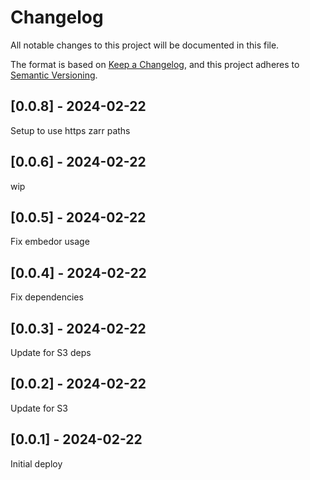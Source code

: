 # Changelog
All notable changes to this project will be documented in this file.

The format is based on [Keep a Changelog](https://keepachangelog.com/en/1.0.0/),
and this project adheres to [Semantic Versioning](https://semver.org/spec/v2.0.0.html).

## [0.0.8] - 2024-02-22
Setup to use https zarr paths 

## [0.0.6] - 2024-02-22
wip

## [0.0.5] - 2024-02-22
Fix embedor usage

## [0.0.4] - 2024-02-22
Fix dependencies

## [0.0.3] - 2024-02-22
Update for S3 deps

## [0.0.2] - 2024-02-22
Update for S3

## [0.0.1] - 2024-02-22
Initial deploy
